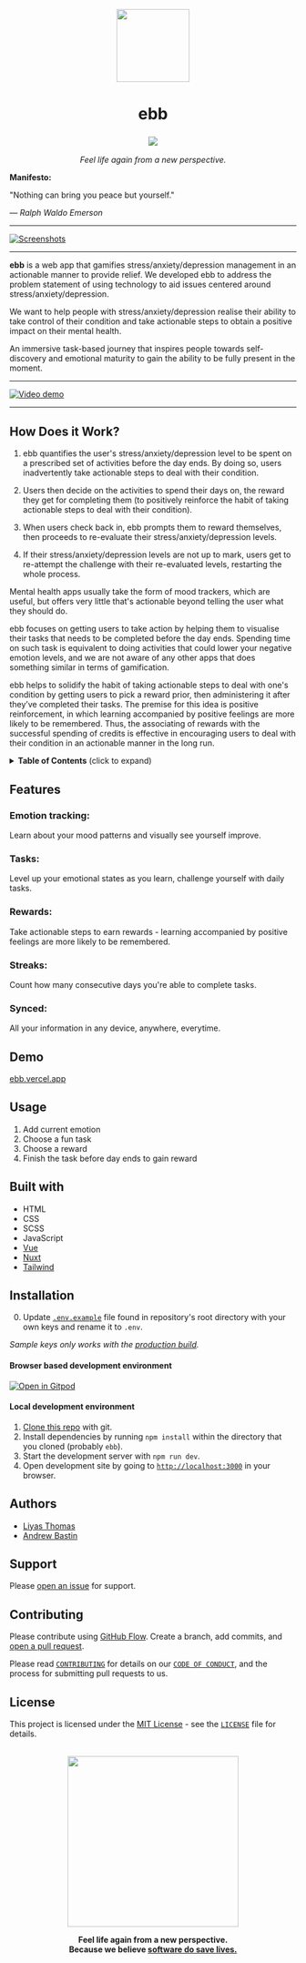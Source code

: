 <p align="center">
  <img src="https://image.flaticon.com/icons/svg/947/947089.svg" width="128">
  <br />
  <h1 align="center">ebb</h1>
  <h3 align="center">

![](https://img.shields.io/badge/contributions-welcome-34cdfa)

  </h3>
</p>

<p align="center">
  <i>Feel life again from a new perspective.</i>
</p>

**Manifesto:**

"Nothing can bring you peace but yourself."

_— Ralph Waldo Emerson_

---

[![Screenshots](https://i.imgur.com/8jlHJsl.png)](http://ebb.vercel.app)

---

**ebb** is a web app that gamifies stress/anxiety/depression management in an actionable manner to provide relief. We developed ebb to address the problem statement of using technology to aid issues centered around stress/anxiety/depression.

We want to help people with stress/anxiety/depression realise their ability to take control of their condition and take actionable steps to obtain a positive impact on their mental health.

An immersive task-based journey that inspires people towards self-discovery and emotional maturity to gain the ability to be fully present in the moment.

---

[![Video demo](https://img.youtube.com/vi/VrhNVepG1lI/0.jpg)](https://www.youtube.com/watch?v=VrhNVepG1lI)

---

## How Does it Work?

1. ebb quantifies the user's stress/anxiety/depression level to be spent on a prescribed set of activities before the day ends. By doing so, users inadvertently take actionable steps to deal with their condition.

2. Users then decide on the activities to spend their days on, the reward they get for completing them (to positively reinforce the habit of taking actionable steps to deal with their condition).

3. When users check back in, ebb prompts them to reward themselves, then proceeds to re-evaluate their stress/anxiety/depression levels.

4. If their stress/anxiety/depression levels are not up to mark, users get to re-attempt the challenge with their re-evaluated levels, restarting the whole process.

Mental health apps usually take the form of mood trackers, which are useful, but offers very little that's actionable beyond telling the user what they should do.

ebb focuses on getting users to take action by helping them to visualise their tasks that needs to be completed before the day ends. Spending time on such task is equivalent to doing activities that could lower your negative emotion levels, and we are not aware of any other apps that does something similar in terms of gamification.

ebb helps to solidify the habit of taking actionable steps to deal with one's condition by getting users to pick a reward prior, then administering it after they’ve completed their tasks. The premise for this idea is positive reinforcement, in which learning accompanied by positive feelings are more likely to be remembered. Thus, the associating of rewards with the successful spending of credits is effective in encouraging users to deal with their condition in an actionable manner in the long run.

<details>
  <summary><b>Table of Contents</b> (click to expand)</summary>
  <p align="center">

- [Features](#Features)
- [Demo](#Demo)
- [Usage](#Usage)
- [Built with](#built-with)
- [Installation](#Installation)
- [Authors](#Authors)
- [Support](#Support)
- [Contributing](#Contributing)
- [License](#License)
  </p>
</details>

## Features

### **Emotion tracking:**

Learn about your mood patterns and visually see yourself improve.

### **Tasks:**

Level up your emotional states as you learn, challenge yourself with daily tasks.

### **Rewards:**

Take actionable steps to earn rewards - learning accompanied by positive feelings are more likely to be remembered.

### **Streaks:**

Count how many consecutive days you're able to complete tasks.

### **Synced:**

All your information in any device, anywhere, everytime.

## Demo

[ebb.vercel.app](https://ebb.vercel.app)

## Usage

1. Add current emotion
2. Choose a fun task
3. Choose a reward
4. Finish the task before day ends to gain reward

## Built with

- HTML
- CSS
- SCSS
- JavaScript
- [Vue](https://vuejs.org)
- [Nuxt](https://nuxtjs.org)
- [Tailwind](https://tailwindcss.com)

## Installation

0. Update [`.env.example`](https://github.com/liyasthomas/ebb/blob/master/.env.example) file found in repository's root directory with your own keys and rename it to `.env`.

_Sample keys only works with the [production build](https://ebb.vercel.app)._

#### Browser based development environment

[![Open in Gitpod](https://gitpod.io/button/open-in-gitpod.svg)](https://gitpod.io/#https://github.com/liyasthomas/ebb)

#### Local development environment

1. [Clone this repo](https://help.github.com/en/articles/cloning-a-repository) with git.
2. Install dependencies by running `npm install` within the directory that you cloned (probably `ebb`).
3. Start the development server with `npm run dev`.
4. Open development site by going to [`http://localhost:3000`](http://localhost:3000) in your browser.

## Authors

- [Liyas Thomas](https://github.com/liyasthomas)
- [Andrew Bastin](https://github.com/andrewbastin)

## Support

Please [open an issue](https://github.com/liyasthomas/ebb/issues/new) for support.

## Contributing

Please contribute using [GitHub Flow](https://guides.github.com/introduction/flow). Create a branch, add commits, and [open a pull request](https://github.com/liyasthomas/ebb/compare).

Please read [`CONTRIBUTING`](https://github.com/liyasthomas/ebb/blob/master/CONTRIBUTING.md) for details on our [`CODE OF CONDUCT`](https://github.com/liyasthomas/ebb/blob/master/CODE_OF_CONDUCT.md), and the process for submitting pull requests to us.

## License

This project is licensed under the [MIT License](https://opensource.org/licenses/MIT) - see the [`LICENSE`](https://github.com/liyasthomas/ebb/blob/master/LICENSE) file for details.

<p align="center">
  <br>
  <img src="https://i.giphy.com/media/cJfV9CjH393seMpIan/giphy.gif" width="300">
</p>

<p align="center">
  <b>Feel life again from a new perspective.<br>Because we believe <ins>software do save lives.</ins></b>
</p>
